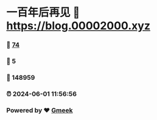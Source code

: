# 一百年后再见 :link: https://blog.00002000.xyz 
### :page_facing_up: [74](https://blog.00002000.xyz/tag.html) 
### :speech_balloon: 5 
### :hibiscus: 148959 
### :alarm_clock: 2024-06-01 11:56:56 
### Powered by :heart: [Gmeek](https://github.com/Meekdai/Gmeek)
